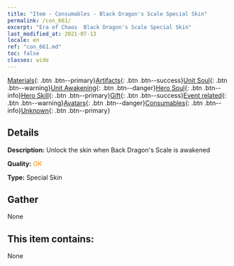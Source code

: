 ```yaml
---
title: "Item - Consumables - Black Dragon's Scale Special Skin"
permalink: /con_661/
excerpt: "Era of Chaos  Black Dragon's Scale Special Skin"
last_modified_at: 2021-07-13
locale: en
ref: "con_661.md"
toc: false
classes: wide
---
```

 [Materials](/Items/){: .btn .btn--primary}[Artifacts](/Items/Artifacts/){: .btn .btn--success}[Unit Soul](/Items/UnitSoul/){: .btn .btn--warning}[Unit Awakening](/Items/UnitAwakening/){: .btn .btn--danger}[Hero Soul](/Items/HeroSoul/){: .btn .btn--info}[Hero Skill](/Items/HeroSkill/){: .btn .btn--primary}[Gift](/Items/Gift/){: .btn .btn--success}[Event related](/Items/Events/){: .btn .btn--warning}[Avatars](/Items/Avatars/){: .btn .btn--danger}[Consumables](/Items/Consumables/){: .btn .btn--info}[Unknown](/Items/Unknown/){: .btn .btn--primary}

## Details
 **Description:** Unlock the skin when Back Dragon's Scale is awakened

 **Quality:** <span style="color: #FF8C00">OK</span>

 **Type:** Special Skin

## Gather

  None

## This item contains:

  None


